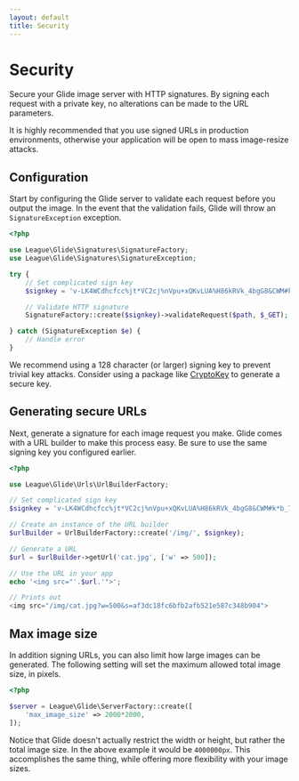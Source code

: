 ```yaml
---
layout: default
title: Security
---
```


# Security

Secure your Glide image server with HTTP signatures. By signing each request with a private key, no alterations can be made to the URL parameters.

<p class="message-notice">It is highly recommended that you use signed URLs in production environments, otherwise your application will be open to mass image-resize attacks.</p>

## Configuration

Start by configuring the Glide server to validate each request before you output the image. In the event that the validation fails, Glide will throw an `SignatureException` exception.

```php
<?php

use League\Glide\Signatures\SignatureFactory;
use League\Glide\Signatures\SignatureException;

try {
    // Set complicated sign key
    $signkey = 'v-LK4WCdhcfcc%jt*VC2cj%nVpu+xQKvLUA%H86kRVk_4bgG8&CWM#k*b_7MUJpmTc=4GFmKFp7=K%67je-skxC5vz+r#xT?62tT?Aw%FtQ4Y3gvnwHTwqhxUh89wCa_';

    // Validate HTTP signature
    SignatureFactory::create($signkey)->validateRequest($path, $_GET);

} catch (SignatureException $e) {
    // Handle error
}
```

<p class="message-notice">We recommend using a 128 character (or larger) signing key to prevent trivial key attacks. Consider using a package like <a href="https://github.com/AndrewCarterUK/CryptoKey">CryptoKey</a> to generate a secure key.</p>

## Generating secure URLs

Next, generate a signature for each image request you make. Glide comes with a URL builder to make this process easy. Be sure to use the same signing key you configured earlier.

```php
<?php

use League\Glide\Urls\UrlBuilderFactory;

// Set complicated sign key
$signkey = 'v-LK4WCdhcfcc%jt*VC2cj%nVpu+xQKvLUA%H86kRVk_4bgG8&CWM#k*b_7MUJpmTc=4GFmKFp7=K%67je-skxC5vz+r#xT?62tT?Aw%FtQ4Y3gvnwHTwqhxUh89wCa_';

// Create an instance of the URL builder
$urlBuilder = UrlBuilderFactory::create('/img/', $signkey);

// Generate a URL
$url = $urlBuilder->getUrl('cat.jpg', ['w' => 500]);

// Use the URL in your app
echo '<img src="'.$url.'">';

// Prints out
<img src="/img/cat.jpg?w=500&s=af3dc18fc6bfb2afb521e587c348b904">
```

## Max image size

In addition signing URLs, you can also limit how large images can be generated. The following setting will set the maximum allowed total image size, in pixels.

```php
<?php

$server = League\Glide\ServerFactory::create([
    'max_image_size' => 2000*2000,
]);
```

Notice that Glide doesn't actually restrict the width or height, but rather the total image size. In the above example it would be `4000000px`. This accomplishes the same thing, while offering more flexibility with your image sizes.
